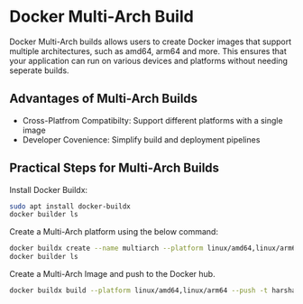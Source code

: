 # Docker Multi-Arch Build

Docker Multi-Arch builds allows users to create Docker images that support multiple architectures, such as amd64, arm64 and more. This ensures that your application can run on various devices and platforms without needing seperate builds.

## Advantages of Multi-Arch Builds

- Cross-Platfrom Compatibilty: Support different platforms with a single image
- Developer Covenience: Simplify build and deployment pipelines

## Practical Steps for Multi-Arch Builds

Install Docker Buildx:

```bash
sudo apt install docker-buildx
docker builder ls
  ```

Create a Multi-Arch platform using the below command:

```bash
docker buildx create --name multiarch --platform linux/amd64,linux/arm64 --driver docker-containerc --bootstrap --use
docker builder ls
  ```

Create a Multi-Arch Image and push to the Docker hub.

```bash
docker buildx build --platform linux/amd64,linux/arm64 --push -t harsha6798/docker_multiarch .
  ```
